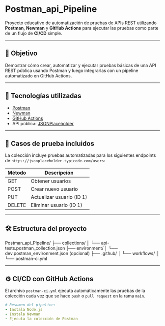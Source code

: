 # Postman_api_Pipeline

Proyecto educativo de automatización de pruebas de APIs REST utilizando **Postman**, **Newman** y **GitHub Actions** para ejecutar las pruebas como parte de un flujo de **CI/CD** simple.

---

## 📌 Objetivo

Demostrar cómo crear, automatizar y ejecutar pruebas básicas de una API REST pública usando Postman y luego integrarlas con un pipeline automatizado en GitHub Actions.

---

## 🚀 Tecnologías utilizadas

- [Postman](https://www.postman.com/)
- [Newman](https://www.npmjs.com/package/newman)
- [GitHub Actions](https://docs.github.com/en/actions)
- API pública: [JSONPlaceholder](https://jsonplaceholder.typicode.com)

---

## 🧪 Casos de prueba incluidos

La colección incluye pruebas automatizadas para los siguientes endpoints de `https://jsonplaceholder.typicode.com/users`:

| Método | Descripción              |
|--------|--------------------------|
| GET    | Obtener usuarios         |
| POST   | Crear nuevo usuario      |
| PUT    | Actualizar usuario (ID 1)|
| DELETE | Eliminar usuario (ID 1)  |

---

## 🛠 Estructura del proyecto

Postman_api_Pipeline/
├── collections/
│ └── api-tests.postman_collection.json
├── environment/
│ └── dev.postman_environment.json (opcional)
├── .github/
│ └── workflows/
│ └── postman-ci.yml


---

## ⚙️ CI/CD con GitHub Actions

El archivo `postman-ci.yml` ejecuta automáticamente las pruebas de la colección cada vez que se hace `push` o `pull request` en la rama `main`.

```yaml
# Resumen del pipeline:
- Instala Node.js
- Instala Newman
- Ejecuta la colección de Postman

